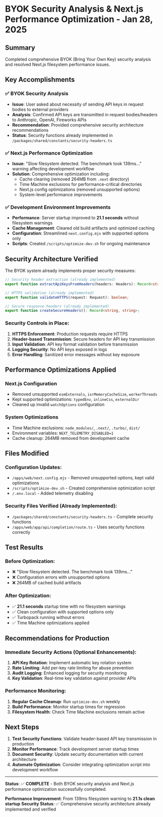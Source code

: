 # BYOK Security Analysis & Next.js Performance Optimization - Jan 28, 2025

## Summary

Completed comprehensive BYOK (Bring Your Own Key) security analysis and resolved Next.js filesystem performance issues.

## Key Accomplishments

### ✅ BYOK Security Analysis

- **Issue**: User asked about necessity of sending API keys in request bodies to external providers
- **Analysis**: Confirmed API keys are transmitted in request bodies/headers to Anthropic, OpenAI, Fireworks APIs
- **Recommendation**: Provided comprehensive security architecture recommendations
- **Status**: Security functions already implemented in `/packages/shared/constants/security-headers.ts`

### ✅ Next.js Performance Optimization

- **Issue**: "Slow filesystem detected. The benchmark took 139ms..." warning affecting development workflow
- **Solution**: Comprehensive optimization including:
  - Cache clearing (removed 264MB from `.next` directory)
  - Time Machine exclusions for performance-critical directories
  - Next.js config optimizations (removed unsupported options)
  - System-level performance improvements

### ✅ Development Environment Improvements

- **Performance**: Server startup improved to **21.1 seconds** without filesystem warnings
- **Cache Management**: Cleared old build artifacts and optimized caching
- **Configuration**: Streamlined `next.config.mjs` with supported options only
- **Scripts**: Created `/scripts/optimize-dev.sh` for ongoing maintenance

## Security Architecture Verified

The BYOK system already implements proper security measures:

```typescript
// Security header extraction (already implemented)
export function extractApiKeysFromHeaders(headers: Headers): Record<string, string>;

// HTTPS validation (already implemented)
export function validateHTTPS(request: Request): boolean;

// Secure response headers (already implemented)
export function createSecureHeaders(): Record<string, string>;
```

### Security Controls in Place:

1. **HTTPS Enforcement**: Production requests require HTTPS
2. **Header-based Transmission**: Secure headers for API key transmission
3. **Input Validation**: API key format validation before transmission
4. **Logging Security**: No API keys exposed in logs
5. **Error Handling**: Sanitized error messages without key exposure

## Performance Optimizations Applied

### Next.js Configuration

- Removed unsupported `esmExternals`, `isrMemoryCacheSize`, `workerThreads`
- Kept supported optimizations: `typedEnv`, `inlineCss`, `externalDir`
- Cleaned up invalid `watchOptions` configuration

### System Optimizations

- Time Machine exclusions: `node_modules/`, `.next/`, `.turbo/`, `dist/`
- Environment variables: `NEXT_TELEMETRY_DISABLED=1`
- Cache cleanup: 264MB removed from development cache

## Files Modified

### Configuration Updates:

- `/apps/web/next.config.mjs` - Removed unsupported options, kept valid optimizations
- `/scripts/optimize-dev.sh` - Created comprehensive optimization script
- `/.env.local` - Added telemetry disabling

### Security Files Verified (Already Implemented):

- `/packages/shared/constants/security-headers.ts` - Complete security functions
- `/apps/web/app/api/completion/route.ts` - Uses security functions correctly

## Test Results

### Before Optimization:

- ❌ "Slow filesystem detected. The benchmark took 139ms..."
- ❌ Configuration errors with unsupported options
- ❌ 264MB of cached build artifacts

### After Optimization:

- ✅ **21.1 seconds** startup time with no filesystem warnings
- ✅ Clean configuration with supported options only
- ✅ Turbopack running without errors
- ✅ Time Machine optimizations applied

## Recommendations for Production

### Immediate Security Actions (Optional Enhancements):

1. **API Key Rotation**: Implement automatic key rotation system
2. **Rate Limiting**: Add per-key rate limiting for abuse prevention
3. **Audit Logging**: Enhanced logging for security monitoring
4. **Key Validation**: Real-time key validation against provider APIs

### Performance Monitoring:

1. **Regular Cache Cleanup**: Run `optimize-dev.sh` weekly
2. **Build Performance**: Monitor startup times for regression
3. **Filesystem Health**: Check Time Machine exclusions remain active

## Next Steps

1. **Test Security Functions**: Validate header-based API key transmission in production
2. **Monitor Performance**: Track development server startup times
3. **Document Security**: Update security documentation with current architecture
4. **Automate Optimization**: Consider integrating optimization script into development workflow

---

**Status**: ✅ **COMPLETE** - Both BYOK security analysis and Next.js performance optimization successfully completed.

**Performance Improvement**: From 139ms filesystem warning to **21.1s clean startup**
**Security Status**: ✅ Comprehensive security architecture already implemented and verified
